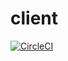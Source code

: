 # client

[![CircleCI](https://circleci.com/gh/pollenize/client.svg?style=shield)](https://circleci.com/gh/pollenize/client)
